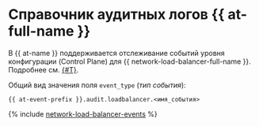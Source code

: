 # Справочник аудитных логов {{ at-full-name }}

В {{ at-name }} поддерживается отслеживание событий уровня конфигурации (Control Plane) для {{ network-load-balancer-full-name }}. Подробнее см. [{#T}](../audit-trails/concepts/format.md).

Общий вид значения поля `event_type` (_тип события_):

```text
{{ at-event-prefix }}.audit.loadbalancer.<имя_события>
```

{% include [network-load-balancer-events](../_includes/audit-trails/events/network-load-balancer-events.md) %}